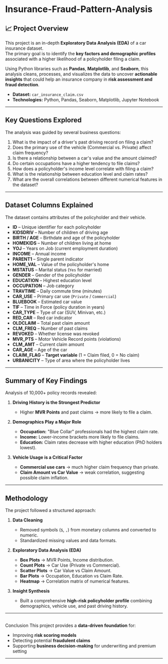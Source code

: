 # Insurance-Fraud-Pattern-Analysis

## 📈 Project Overview
This project is an in-depth **Exploratory Data Analysis (EDA)** of a car insurance dataset.  
The primary goal is to identify the **key factors and demographic profiles** associated with a higher likelihood of a policyholder filing a claim.  

Using Python libraries such as **Pandas**, **Matplotlib**, and **Seaborn**, this analysis cleans, processes, and visualizes the data to uncover **actionable insights** that could help an insurance company in **risk assessment and fraud detection**.

- **Dataset:** `car_insurance_claim.csv`  
- **Technologies:** Python, Pandas, Seaborn, Matplotlib, Jupyter Notebook  

---

## Key Questions Explored
The analysis was guided by several business questions:  
1. What is the impact of a driver's past driving record on filing a claim?  
2. Does the primary use of the vehicle (Commercial vs. Private) affect claim frequency?  
3. Is there a relationship between a car's value and the amount claimed?  
4. Do certain occupations have a higher tendency to file claims?  
5. How does a policyholder's income level correlate with filing a claim?  
6. What is the relationship between education level and claim rates?  
7. What are the overall correlations between different numerical features in the dataset?  

---

## Dataset Columns Explained
The dataset contains attributes of the policyholder and their vehicle.  

- **ID** – Unique identifier for each policyholder  
- **KIDSDRIV** – Number of children of driving age  
- **BIRTH / AGE** – Birthdate and age of the policyholder  
- **HOMEKIDS** – Number of children living at home  
- **YOJ** – Years on Job (current employment duration)  
- **INCOME** – Annual income  
- **PARENT1** – Single parent indicator  
- **HOME_VAL** – Value of the policyholder's home  
- **MSTATUS** – Marital status (`Yes` for married)  
- **GENDER** – Gender of the policyholder  
- **EDUCATION** – Highest education level  
- **OCCUPATION** – Job category  
- **TRAVTIME** – Daily commute time (minutes)  
- **CAR_USE** – Primary car use (`Private` / `Commercial`)  
- **BLUEBOOK** – Estimated car value  
- **TIF** – Time in Force (policy duration in years)  
- **CAR_TYPE** – Type of car (SUV, Minivan, etc.)  
- **RED_CAR** – Red car indicator  
- **OLDCLAIM** – Total past claim amount  
- **CLM_FREQ** – Number of past claims  
- **REVOKED** – Whether license was revoked  
- **MVR_PTS** – Motor Vehicle Record points (violations)  
- **CLM_AMT** – Current claim amount  
- **CAR_AGE** – Age of the car  
- **CLAIM_FLAG** – **Target variable** (1 = Claim filed, 0 = No claim)  
- **URBANICITY** – Type of area where the policyholder lives  

---

## Summary of Key Findings
Analysis of 10,000+ policy records revealed:  

1. **Driving History is the Strongest Predictor**  
   - Higher **MVR Points** and past claims → more likely to file a claim.  

2. **Demographics Play a Major Role**  
   - **Occupation:** "Blue Collar" professionals had the highest claim rate.  
   - **Income:** Lower-income brackets more likely to file claims.  
   - **Education:** Claim rates decrease with higher education (PhD holders lowest).  

3. **Vehicle Usage is a Critical Factor**  
   - **Commercial use cars** → much higher claim frequency than private.  
   - **Claim Amount vs Car Value** → weak correlation, suggesting possible claim inflation.  

---

## Methodology
The project followed a structured approach:  

1. **Data Cleaning**  
   - Removed symbols (`$`, `,`) from monetary columns and converted to numeric.  
   - Standardized missing values and data formats.  

2. **Exploratory Data Analysis (EDA)**  
   - **Box Plots** → MVR Points, Income distribution.  
   - **Count Plots** → Car Use (Private vs Commercial).  
   - **Scatter Plots** → Car Value vs Claim Amount.  
   - **Bar Plots** → Occupation, Education vs Claim Rate.  
   - **Heatmap** → Correlation matrix of numerical features.  

3. **Insight Synthesis**  
   - Built a comprehensive **high-risk policyholder profile** combining demographics, vehicle use, and past driving history.  

---

##
Conclusion
This project provides a **data-driven foundation** for:  
- Improving **risk scoring models**  
- Detecting potential **fraudulent claims**  
- Supporting **business decision-making** for underwriting and premium setting  

---
